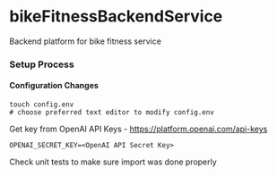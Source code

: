 # bikeFitnessBackendService
Backend platform for bike fitness service

### Setup Process
#### Configuration Changes
```
touch config.env
# choose preferred text editor to modify config.env
```
Get key from OpenAI API Keys - https://platform.openai.com/api-keys
```
OPENAI_SECRET_KEY=<OpenAI API Secret Key>
```
Check unit tests to make sure import was done properly

